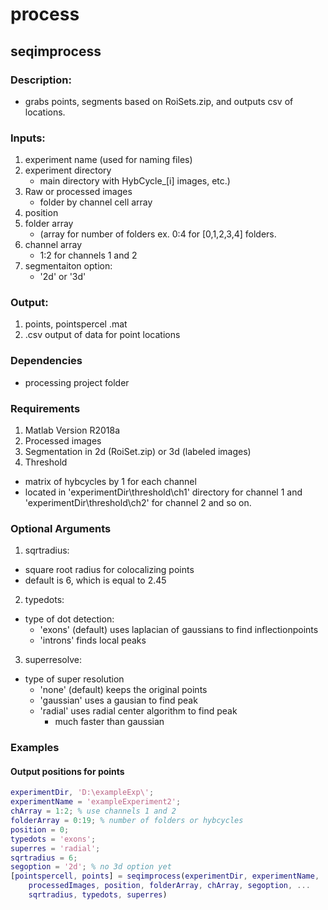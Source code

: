 # process

## seqimprocess

### Description:
* grabs points, segments based on RoiSets.zip, and outputs csv of locations.
### Inputs:
1. experiment name (used for naming files)
2. experiment directory
	* main directory with HybCycle_[i] images, etc.)
3. Raw or processed images
	* folder by channel cell array
4. position
5. folder array
	* (array for number of folders ex. 0:4 for [0,1,2,3,4] folders.
6. channel array
	* 1:2 for channels 1 and 2
7. segmentaiton option:
	* '2d' or '3d'
### Output:
1. points, pointspercel .mat 
3. .csv output of data for point locations
### Dependencies
* processing project folder
### Requirements
1. Matlab Version R2018a
2. Processed images
3. Segmentation in 2d (RoiSet.zip) or 3d (labeled images)
4. Threshold 
* matrix of hybcycles by 1 for each channel
* located in 'experimentDir\threshold\ch1\' directory for channel 1 and 'experimentDir\threshold\ch2\' for channel 2 and so on.
### Optional Arguments
1. sqrtradius:
* square root radius for colocalizing points
* default is 6, which is equal to 2.45
2. typedots:
* type of dot detection: 
	* 'exons' (default) uses laplacian of gaussians to find inflectionpoints
	* 'introns' finds local peaks
3. superresolve:
* type of super resolution
	* 'none' (default) keeps the original points
	* 'gaussian' uses a gausian to find peak
	* 'radial' uses radial center algorithm to find peak 
		* much faster than gaussian
### Examples
#### Output positions for points 
```Matlab 
experimentDir, 'D:\exampleExp\';
experimentName = 'exampleExperiment2';
chArray = 1:2; % use channels 1 and 2
folderArray = 0:19; % number of folders or hybcycles
position = 0;
typedots = 'exons';
superres = 'radial'; 
sqrtradius = 6;
segoption = '2d'; % no 3d option yet
[pointspercell, points] = seqimprocess(experimentDir, experimentName, ...
    processedImages, position, folderArray, chArray, segoption, ...
    sqrtradius, typedots, superres)
```